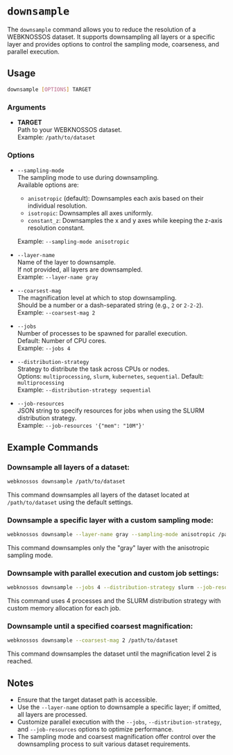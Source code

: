 # `downsample`

The `downsample` command allows you to reduce the resolution of a WEBKNOSSOS dataset. It supports downsampling all layers or a specific layer and provides options to control the sampling mode, coarseness, and parallel execution.

## Usage

```bash
downsample [OPTIONS] TARGET
```

### Arguments

- **TARGET**  
    Path to your WEBKNOSSOS dataset.  
    Example: `/path/to/dataset`

### Options

- `--sampling-mode`  
    The sampling mode to use during downsampling.  
    Available options are:
    - `anisotropic` (default): Downsamples each axis based on their individual resolution.
    - `isotropic`: Downsamples all axes uniformly.
    - `constant_z`: Downsamples the x and y axes while keeping the z-axis resolution constant.
    
    Example: `--sampling-mode anisotropic`

- `--layer-name`  
    Name of the layer to downsample.  
    If not provided, all layers are downsampled.  
    Example: `--layer-name gray`

- `--coarsest-mag`  
    The magnification level at which to stop downsampling.  
    Should be a number or a dash-separated string (e.g., `2` or `2-2-2`).  
    Example: `--coarsest-mag 2`

- `--jobs`  
    Number of processes to be spawned for parallel execution.  
    Default: Number of CPU cores.  
    Example: `--jobs 4`

- `--distribution-strategy`  
    Strategy to distribute the task across CPUs or nodes.  
    Options: `multiprocessing`, `slurm`, `kubernetes`, `sequential`. 
    Default: `multiprocessing`  
    Example: `--distribution-strategy sequential`

- `--job-resources`  
    JSON string to specify resources for jobs when using the SLURM distribution strategy.  
    Example: `--job-resources '{"mem": "10M"}'`

## Example Commands

### Downsample all layers of a dataset:
```bash
webknossos downsample /path/to/dataset
```
This command downsamples all layers of the dataset located at `/path/to/dataset` using the default settings.

### Downsample a specific layer with a custom sampling mode:
```bash
webknossos downsample --layer-name gray --sampling-mode anisotropic /path/to/dataset
```
This command downsamples only the "gray" layer with the anisotropic sampling mode.

### Downsample with parallel execution and custom job settings:
```bash
webknossos downsample --jobs 4 --distribution-strategy slurm --job-resources '{"mem": "10M"}' /path/to/dataset
```
This command uses 4 processes and the SLURM distribution strategy with custom memory allocation for each job.

### Downsample until a specified coarsest magnification:
```bash
webknossos downsample --coarsest-mag 2 /path/to/dataset
```
This command downsamples the dataset until the magnification level 2 is reached.

## Notes

- Ensure that the target dataset path is accessible.
- Use the `--layer-name` option to downsample a specific layer; if omitted, all layers are processed.
- Customize parallel execution with the `--jobs`, `--distribution-strategy`, and `--job-resources` options to optimize performance.
- The sampling mode and coarsest magnification offer control over the downsampling process to suit various dataset requirements.